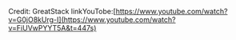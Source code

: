 Credit: GreatStack linkYouTobe:[https://www.youtube.com/watch?v=G0jO8kUrg-I](https://www.youtube.com/watch?v=FiUVwPYYT5A&t=447s)
